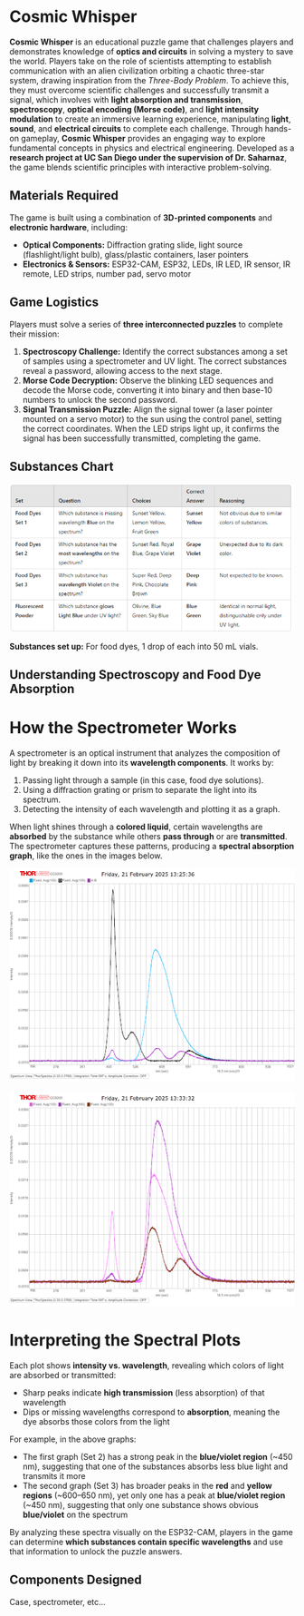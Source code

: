 # Cosmic Whisper
**Cosmic Whisper** is an educational puzzle game that challenges players and demonstrates knowledge of **optics and circuits** in solving a mystery to save the world. Players take on the role of scientists attempting to establish communication with an alien civilization orbiting a chaotic three-star system, drawing inspiration from the _Three-Body Problem_. To achieve this, they must overcome scientific challenges and successfully transmit a signal, which involves with **light absorption and transmission**, **spectroscopy**, **optical encoding (Morse code)**, and **light intensity modulation** to create an immersive learning experience, manipulating **light**, **sound**, and **electrical circuits** to complete each challenge. Through hands-on gameplay, **Cosmic Whisper** provides an engaging way to explore fundamental concepts in physics and electrical engineering. Developed as a **research project at UC San Diego under the supervision of Dr. Saharnaz**, the game blends scientific principles with interactive problem-solving.

## Materials Required
The game is built using a combination of **3D-printed components** and **electronic hardware**, including:
- **Optical Components:** Diffraction grating slide, light source (flashlight/light bulb), glass/plastic containers, laser pointers
- **Electronics & Sensors:** ESP32-CAM, ESP32, LEDs, IR LED, IR sensor, IR remote, LED strips, number pad, servo motor

## Game Logistics
Players must solve a series of **three interconnected puzzles** to complete their mission:

1. **Spectroscopy Challenge:** Identify the correct substances among a set of samples using a spectrometer and UV light. The correct substances reveal a password, allowing access to the next stage.
2. **Morse Code Decryption:** Observe the blinking LED sequences and decode the Morse code, converting it into binary and then base-10 numbers to unlock the second password.
3. **Signal Transmission Puzzle:** Align the signal tower (a laser pointer mounted on a servo motor) to the sun using the control panel, setting the correct coordinates. When the LED strips light up, it confirms the signal has been successfully transmitted, completing the game.

## Substances Chart
<p align="center">
  <img src="images/substances_chart.png" alt="substances setup">
</p>

**Substances set up:** For food dyes, 1 drop of each into 50 mL vials.

## Understanding Spectroscopy and Food Dye Absorption
# How the Spectrometer Works
A spectrometer is an optical instrument that analyzes the composition of light by breaking it down into its **wavelength components**. It works by:
1. Passing light through a sample (in this case, food dye solutions).
2. Using a diffraction grating or prism to separate the light into its spectrum.
3. Detecting the intensity of each wavelength and plotting it as a graph.

When light shines through a **colored liquid**, certain wavelengths are **absorbed** by the substance while others **pass through** or are **transmitted**. The spectrometer captures these patterns, producing a **spectral absorption graph**, like the ones in the images below.

<p align="center">
  <img src="images/set2.png" alt="set2">
</p>

<p align="center">
  <img src="images/set3.png" alt="set3">
</p>

# Interpreting the Spectral Plots
Each plot shows **intensity vs. wavelength**, revealing which colors of light are absorbed or transmitted:
- Sharp peaks indicate **high transmission** (less absorption) of that wavelength
- Dips or missing wavelengths correspond to **absorption**, meaning the dye absorbs those colors from the light

For example, in the above graphs: 
- The first graph (Set 2) has a strong peak in the **blue/violet region** (~450 nm), suggesting that one of the substances absorbs less blue light and transmits it more
- The second graph (Set 3) has broader peaks in the **red** and **yellow regions** (~600–650 nm), yet only one has a peak at **blue/violet region** (~450 nm), suggesting that only one substance shows obvious **blue/violet** on the spectrum

By analyzing these spectra visually on the ESP32-CAM, players in the game can determine **which substances contain specific wavelengths** and use that information to unlock the puzzle answers.

## Components Designed
Case, spectrometer, etc...
